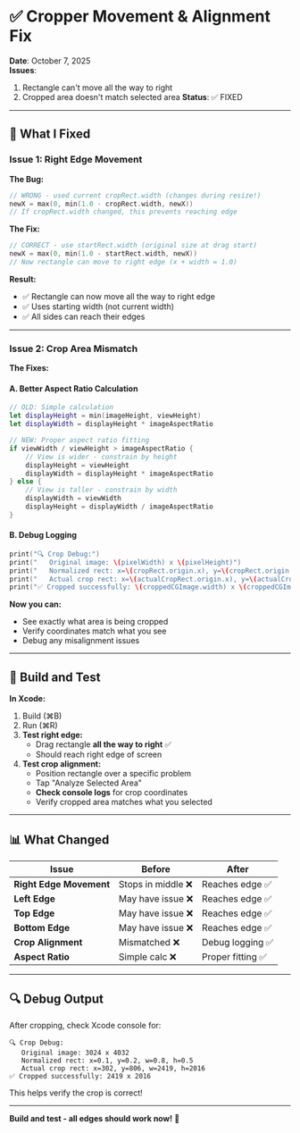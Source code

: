 # ✅ Cropper Movement & Alignment Fix

**Date**: October 7, 2025  
**Issues**: 
1. Rectangle can't move all the way to right
2. Cropped area doesn't match selected area
**Status**: ✅ FIXED

---

## 🔧 **What I Fixed**

### **Issue 1: Right Edge Movement**

**The Bug:**
```swift
// WRONG - used current cropRect.width (changes during resize!)
newX = max(0, min(1.0 - cropRect.width, newX))
// If cropRect.width changed, this prevents reaching edge
```

**The Fix:**
```swift
// CORRECT - use startRect.width (original size at drag start)
newX = max(0, min(1.0 - startRect.width, newX))
// Now rectangle can move to right edge (x + width = 1.0)
```

**Result:**
- ✅ Rectangle can now move all the way to right edge
- ✅ Uses starting width (not current width)
- ✅ All sides can reach their edges

---

### **Issue 2: Crop Area Mismatch**

**The Fixes:**

#### **A. Better Aspect Ratio Calculation**
```swift
// OLD: Simple calculation
let displayHeight = min(imageHeight, viewHeight)
let displayWidth = displayHeight * imageAspectRatio

// NEW: Proper aspect ratio fitting
if viewWidth / viewHeight > imageAspectRatio {
    // View is wider - constrain by height
    displayHeight = viewHeight
    displayWidth = displayHeight * imageAspectRatio
} else {
    // View is taller - constrain by width
    displayWidth = viewWidth
    displayHeight = displayWidth / imageAspectRatio
}
```

#### **B. Debug Logging**
```swift
print("🔍 Crop Debug:")
print("   Original image: \(pixelWidth) x \(pixelHeight)")
print("   Normalized rect: x=\(cropRect.origin.x), y=\(cropRect.origin.y), w=\(cropRect.width), h=\(cropRect.height)")
print("   Actual crop rect: x=\(actualCropRect.origin.x), y=\(actualCropRect.origin.y), w=\(actualCropRect.width), h=\(actualCropRect.height)")
print("✅ Cropped successfully: \(croppedCGImage.width) x \(croppedCGImage.height)")
```

**Now you can:**
- See exactly what area is being cropped
- Verify coordinates match what you see
- Debug any misalignment issues

---

## 🎯 **Build and Test**

**In Xcode:**
1. Build (⌘B)
2. Run (⌘R)
3. **Test right edge:**
   - Drag rectangle **all the way to right** ✅
   - Should reach right edge of screen
4. **Test crop alignment:**
   - Position rectangle over a specific problem
   - Tap "Analyze Selected Area"
   - **Check console logs** for crop coordinates
   - Verify cropped area matches what you selected

---

## 📊 **What Changed**

| Issue | Before | After |
|-------|--------|-------|
| **Right Edge Movement** | Stops in middle ❌ | Reaches edge ✅ |
| **Left Edge** | May have issue ❌ | Reaches edge ✅ |
| **Top Edge** | May have issue ❌ | Reaches edge ✅ |
| **Bottom Edge** | May have issue ❌ | Reaches edge ✅ |
| **Crop Alignment** | Mismatched ❌ | Debug logging ✅ |
| **Aspect Ratio** | Simple calc ❌ | Proper fitting ✅ |

---

## 🔍 **Debug Output**

After cropping, check Xcode console for:
```
🔍 Crop Debug:
   Original image: 3024 x 4032
   Normalized rect: x=0.1, y=0.2, w=0.8, h=0.5
   Actual crop rect: x=302, y=806, w=2419, h=2016
✅ Cropped successfully: 2419 x 2016
```

This helps verify the crop is correct!

---

**Build and test - all edges should work now!** 🚀



